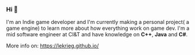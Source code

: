### Hi 👋

I'm an Indie game developer and I'm currently making a personal project( a game engine)
to learn more about how everything work on game dev.
I'm a mid software engineer at CI&T and have knowledge on **C++**, **Java** and **C#**.

More info on: https://lekrieg.github.io/
<!--
**Lekrieg/Lekrieg** is a ✨ _special_ ✨ repository because its `README.md` (this file) appears on your GitHub profile.

Here are some ideas to get you started:

- 🔭 I’m currently working on ...
- 🌱 I’m currently learning ...
- 👯 I’m looking to collaborate on ...
- 🤔 I’m looking for help with ...
- 💬 Ask me about ...
- 📫 How to reach me: ...
- 😄 Pronouns: ...
- ⚡ Fun fact: ...
-->
